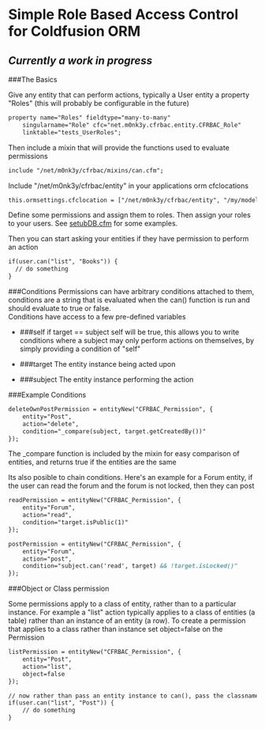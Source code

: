 Simple Role Based Access Control for Coldfusion ORM
===================================================

_Currently a work in progress_
------------------------------

###The Basics

Give any entity that can perform actions, typically a User entity a property "Roles" (this will probably be configurable in the future) 
	
```ColdFusion
property name="Roles" fieldtype="many-to-many" 
	singularname="Role" cfc="net.m0nk3y.cfrbac.entity.CFRBAC_Role" 
	linktable="tests_UserRoles"; 
```

Then include a mixin that will provide the functions used to evaluate permissions

```ColdFusion
include "/net/m0nk3y/cfrbac/mixins/can.cfm"; 
```

Include "/net/m0nk3y/cfrbac/entity" in your applications orm cfclocations

```ColdFusion
this.ormsettings.cfclocation = ["/net/m0nk3y/cfrbac/entity", "/my/model/cfcs"]
```

Define some permissions and assign them to roles. Then assign your roles to your users.  See [setubDB.cfm](//github.com/d1rtym0nk3y/cfrbac/blob/master/tests/unit/setupDB.cfm) for some examples. 

Then you can start asking your entities if they have permission to perform an action

```ColdFusion
if(user.can("list", "Books")) {
  // do something
}
```

###Conditions
Permissions can have arbitrary conditions attached to them, conditions are a string that is evaluated when the can() function is run and should evaluate to true or false.  
Conditions have access to a few pre-defined variables

- ###self
if target == subject self will be true, this allows you to write conditions where a subject may only perform actions on themselves, by simply providing a condition of "self"

- ###target
The entity instance being acted upon

- ###subject
The entity instance performing the action

###Example Conditions

```ColdFusion
deleteOwnPostPermission = entityNew("CFRBAC_Permission", {
	entity="Post", 
	action="delete", 
	condition="_compare(subject, target.getCreatedBy())"
});
```
The _compare function is included by the mixin for easy comparison of entities, and returns true if the entities are the same

Its also posible to chain conditions.
Here's an example for a Forum entity, if the user can read the forum and the forum is not locked, then they can post 

```ColdFusion
readPermission = entityNew("CFRBAC_Permission", {
	entity="Forum", 
	action="read", 
	condition="target.isPublic(1)"
});

postPermission = entityNew("CFRBAC_Permission", {
	entity="Forum", 
	action="post", 
	condition="subject.can('read', target) && !target.isLocked()"
});
```

###Object or Class permission

Some permissions apply to a class of entity, rather than to a particular instance. For example a "list" action typically applies to a class of entities (a table) rather than an instance of an entity (a row). 
To create a permission that applies to a class rather than instance set object=false on the Permission

```ColdFusion
listPermission = entityNew("CFRBAC_Permission", {
	entity="Post", 
	action="list",
	object=false 
});

// now rather than pass an entity instance to can(), pass the classname
if(user.can("list", "Post")) {
	// do something
}
```

  
